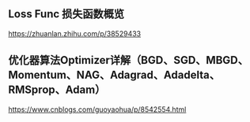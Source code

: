 
Loss Func 损失函数概览
----

https://zhuanlan.zhihu.com/p/38529433

优化器算法Optimizer详解（BGD、SGD、MBGD、Momentum、NAG、Adagrad、Adadelta、RMSprop、Adam）
----

https://www.cnblogs.com/guoyaohua/p/8542554.html
